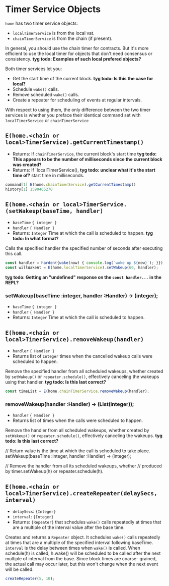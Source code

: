 # Timer Service Objects

`home` has two timer service objects: 
- `localTimerService` is from the local vat.
- `chainTimerService` is from the chain (if present). 

In general, you should use the chain timer for contracts. But it's more efficient to 
use the local timer for objects that don't need consensus or consistency. **tyg todo: Examples of such local prefered objects?**

Both timer services let you:
- Get the start time of the current block. **tyg todo: Is this the case for local?**
- Schedule `wake()` calls.
- Remove scheduled `wake()` calls.
- Create a repeater for scheduling of events at regular intervals. 

With respect to using them, the only difference between the two timer
services is whether you preface their identical command set with
`localTimerService` or `chainTimerService` 

## `E(home.<chain or local>TimerService).getCurrentTimestamp()`
- Returns: If `chainTimerService`, the current block's start time **tyg todo: This
appears  to be the number of milliseconds since the
current block was created?** 
- Returns: If `localTimerService(), **tyg todo:
unclear what it's the start time of?** start time in milliseconds.
```js
command[1] E(home.chainTimerService).getCurrentTimestamp()
history[1] 1590465270
```

##  `E(home.<chain or local>TimerService.(setWakeup(baseTime, handler)`
- `baseTime` `{ integer }` 
- `handler` `{ Handler }`
- Returns: `Integer` Time at which the call is scheduled to happen. **tyg todo: In what format?**

Calls the specified handler the specified number of seconds after executing this call.

```js
const handler = harden({wake(now) { console.log(`woke up ${now}`); }});
const willWakeAt = E(home.localTimerService).setWakeup(60, handler);
```
**tyg todo: Getting an "undefined" response on the `const handler...`
in the REPL?**

###  setWakeup(baseTime :integer, handler :Handler) -> (integer);
- `baseTime` `{ integer }` 
- `handler` `{ Handler }`
- Returns: `Integer` Time at which the call is scheduled to happen.

## `E(home.<chain or local>TimerService).removeWakeup(handler)`
- `handler` `{ Handler }`
- Returns list of `Integer` times when the cancelled wakeup calls were scheduled to happen.

Remove the specified handler from all scheduled wakeups, whether
created by `setWakeup()` or `repeater.schedule()`, effectively
canceling the wakeups using that handler. **tyg todo: Is this last correct?**

```js
const timeList = E(home.chainTimerService.removeWakeup(handler);
```

### removeWakeup(handler :Handler) -> (List(integer));
- `handler` `{ Handler }`
- Returns list of times when the calls were scheduled to happen.

Remove the handler from all scheduled wakeups, whether
created by `setWakeup()` or `repeater.schedule()`, effectively
canceling the wakeups. **tyg todo: Is this last correct?**

 // Return value is the time at which the call is scheduled to take place.
  setWakeup(baseTime :integer, handler :Handler) -> (integer);

  // Remove the handler from all its scheduled wakeups, whether
  // produced by timer.setWakeup(h) or repeater.schedule(h).
  
## `E(home.<chain or local>TimerService).createRepeater(delaySecs, interval)`
- `delaySecs`: `{Integer}`
- `interval`: `{Integer}`
- Returns: `{Repeater}` that schedules `wake()` calls repeatedly at times
that are a multiple of the interval value after the base time.

Creates and returns a `Repeater` object. It schedules `wake()` calls repeatedly at 
times that are a multiple of the specified interval following baseTime. `interval`
is the delay between times when `wake()` is called. When
schedule(h) is called, h.wake() will be scheduled to be called after the
next multiple of interval from the base. Since block times are coarse-
grained, the actual call may occur later, but this won't change when the
next event will be called. 
```js
createRepeater(5, 10);
```
